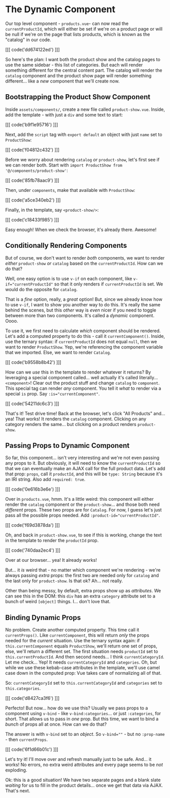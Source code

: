 # The Dynamic Component

Our top level component - `products.vue`-  can now read the `currentProductId`,
which will either be set if we're on a product page or will be null if we're on
the page that lists products, which is known as the "catalog" in our code.

[[[ code('dd674122ed') ]]]

So here's the plan: I want both the product show and the catalog pages to use the
same sidebar - this list of categories. But each will render something different
for the central content part. The catalog will render the `catalog` component
and the product show page will render something different... like a *new* component
that we'll create now.

## Bootstrapping the Product Show Component

Inside `assets/components/`, create a new file called `product-show.vue`. Inside,
add the template - with just a `div` and some text to start:

[[[ code('b9f1e95716') ]]]

Next, add the `script` tag with `export default` an object with just `name`
set to `ProductShow`:

[[[ code('f04812c432') ]]]

Before we worry about rendering `catalog` *or* `product-show`, let's first
see if we can render both. Start with
`import ProductShow from '@/components/product-show'`:

[[[ code('85fb78aac9') ]]]

Then, under `components`, make that available with `ProductShow`:

[[[ code('a5ce340eb2') ]]]

Finally, in the template, say `<product-show/>`:

[[[ code('c18433f985') ]]]

Easy enough! When we check the browser, it's already there. Awesome!

## Conditionally Rendering Components

But of course, we don't want to render *both* components, we want to render
*either* `product-show` *or* `catalog` based on the `currentProductId`. How can
we do that?

Well, one easy option is to use `v-if` on each component, like
`v-if="currentProductId"` so that it only renders if `currentProductId` is set.
We would do the opposite for `catalog`.

That is a *fine* option, really, a *great* option! But, since we already know how
to use `v-if`, I want to show you another way to do this. It's really the same
behind the scenes, but this *other* way is *even* nicer if you need to toggle
between more than two components. It's called a *dynamic* component. Oooo.

To use it, we first need to calculate *which* component should be rendered. Let's
add a computed property to do this - call it `currentComponent()`. Inside, use
the ternary syntax: if `currentProductId` does not equal `null`, then we want
to render `ProductShow`. Yep, we're referencing the component variable that we
imported. Else, we want to render `Catalog`.

[[[ code('b9558b8b42') ]]]

How can we *use* this in the template to render whatever it returns? By
leveraging a special component called... well actually it's called literally...
`<component>`! Clear out the product stuff and change `catalog` to `component`.
This special tag can render *any* component. You tell it *what* to render via a
special `is` prop. Say `:is="currentComponent"`.

[[[ code('54211dc6c3') ]]]

That's it! Test drive time! Back at the browser, let's click "All Products" and...
yea! That works! It renders the `catalog` component. Clicking on any category
renders the same... but clicking on a product renders `product-show`.

## Passing Props to Dynamic Component

So far, this component... isn't very interesting and we're not even passing
any props to it. But obviously, it will need to know the `currentProductId`
so that we can eventually make an AJAX call for the full product data. Let's add
that prop: `props`, call it `productId`, and this will be `type: String`
because it's an IRI string. Also add `required: true`.

[[[ code('0e616b3e6e') ]]]

Over in `products.vue`, hmm. It's a little weird: this component will either
render the `catalog` component or the `product-show`... and those both need
*different* props. These two props are for `Catalog`. For now, I guess let's just
pass all the possible props needed. Add `:product-id="currentProductId"`.

[[[ code('f69d3878da') ]]]

Oh, and back in `product-show.vue`, to see if this is working, change the text
in the template to render the `productId` prop.

[[[ code('740daa2ec4') ]]]

Over at our browser... yea! It already works!

But... it *is* weird that - no matter which component we're rendering - we're
always passing *extra* props: the first two are needed only for `catalog` and
the last only for `product-show`. Is that ok? Ah... not really.

Other than being messy, by default, extra props show up as *attributes*. We can
see this in the DOM: this `div` has an extra `category` attribute set to a bunch
of weird `[object]` things. I... don't love that.

## Binding Dynamic Props

No problem. Create another computed property. This time call it `currentProps()`.
Like `currentComponent`, this will return *only* the props needed for the
*current* situation. Use the ternary syntax again: if
`this.currentComponent` equals `ProductShow`, we'll return one set of props, else,
we'll return a different set. The first situation needs `productId` set to
`this.currentProductId`. And then second needs... I think `currentCategoryId`. Let
me check... Yep! It needs `currentCategoryId` and `categories`. Oh, but while we
use these kebab-case attributes in the template, we'll use camel case down in
the computed prop: Vue takes care of normalizing all of that.

So: `currentCategoryId` set to `this.currentCategoryId` and `categories` set to
`this.categories`.

[[[ code('d8427ca3f6') ]]]

Perfecto! But now... how do we use this? Usually we pass props to a component using
`v-bind` - like `v-bind:categories`... or just `:categories`, for short. That
allows us to pass in *one* prop. But this time, we want to bind a *bunch* of
props all at once. How can we do that?

The answer is with `v-bind` set to an *object*. So `v-bind=""` - but no `:prop-name` -
then `currentProps`.

[[[ code('6f1d66b01c') ]]]

Let's try it! I'll move over and refresh manually just to be safe. And... it
works! No errors, no extra weird attributes and every page seems to be *not*
exploding.

Ok: this is a good situation! We have two separate pages and a blank slate
*waiting* for us to fill in the product details... once we get that data via
AJAX. That's next.
